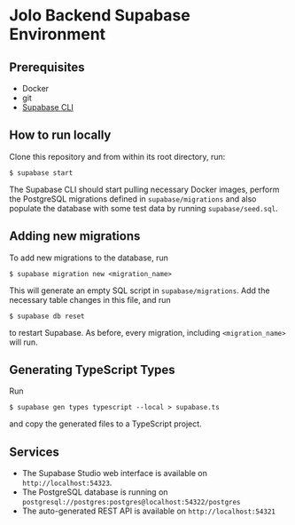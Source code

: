# Jolo Backend Supabase Environment
## Prerequisites
* Docker
* git
* [Supabase CLI](https://supabase.com/docs/guides/cli)

## How to run locally
Clone this repository and from within its root directory, run:

`$ supabase start`

The Supabase CLI should start pulling necessary Docker images, perform the PostgreSQL migrations defined in `supabase/migrations` and also populate the database with some test data by running `supabase/seed.sql`.

## Adding new migrations

To add new migrations to the database, run

`$ supabase migration new <migration_name>`

This will generate an empty SQL script in `supabase/migrations`. Add the necessary table changes in this file, and run

`$ supabase db reset`

to restart Supabase. As before, every migration, including `<migration_name>` will run.

## Generating TypeScript Types
Run

`$ supabase gen types typescript --local > supabase.ts`

and copy the generated files to a TypeScript project.

## Services

* The Supabase Studio web interface is available on `http://localhost:54323`.
* The PostgreSQL database is running on `postgresql://postgres:postgres@localhost:54322/postgres`
* The auto-generated REST API is available on `http://localhost:54321`